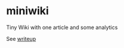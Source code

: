 # miniwiki
Tiny Wiki with one article and some analytics

See [writeup](./Wikimedia_home_assignment.pdf)

